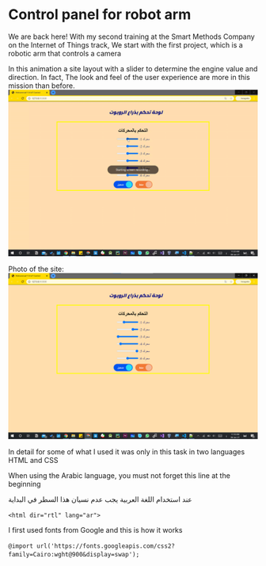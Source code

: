 # Control panel for robot arm
We are back here! With my second training at the Smart Methods Company on the Internet of Things track, We start with the first project, which is a robotic arm that controls a camera

In this animation a site layout with a slider to determine the engine value and direction. In fact, The look and feel of the user experience are more in this mission than before. 
![alt text](https://github.com/MohammadYAmmar/Robot-arm-with-a-camera/blob/main/Control%20panel%20for%20robot%20arm/Animated%20image%20of%20site%20movements.gif "GIF of Site movements")

Photo of the site:
![much-a image](https://github.com/MohammadYAmmar/Robot-arm-with-a-camera/blob/main/Control%20panel%20for%20robot%20arm/screen%20shot%20of%20web%20site.png) 

In detail for some of what I used it was only in this task in two languages HTML and CSS

When using the Arabic language, you must not forget this line at the beginning

عند استخدام اللغة العربية يجب عدم نسيان هذا السطر في البداية

`<html dir="rtl" lang="ar">`

I first used fonts from Google and this is how it works

`@import url('https://fonts.googleapis.com/css2?family=Cairo:wght@900&display=swap');`


